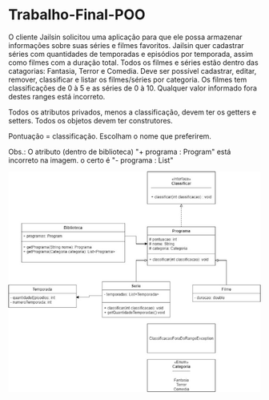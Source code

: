 # Trabalho-Final-POO
O cliente Jailsin solicitou uma aplicação para que ele possa armazenar informações sobre suas séries e filmes favoritos.
Jailsin quer cadastrar séries com quantidades de temporadas e episódios por temporada, assim como filmes com a duração total. Todos os filmes e séries estão dentro das catagorias: Fantasia, Terror e Comedia.
Deve ser possível cadastrar, editar, remover, classificar e listar os filmes/séries por categoria.
Os filmes tem classificações de 0 à 5 e as séries de 0 à 10. Qualquer valor informado fora destes ranges está incorreto.

Todos os atributos privados, menos a classificação, devem ter os getters e setters. Todos os objetos devem ter construtores.

Pontuação = classificação. Escolham o nome que preferirem.

Obs.: O atributo (dentro de biblioteca)
"+ programa : Program" está incorreto na imagem.
o certo é
"- programa : List<Program>"

 ![GitHub Logo](https://github.com/danielcsar/Programacao-Orientada-a-Objetos/blob/main/atividades/Trabalho-Final/UML.jpg)
